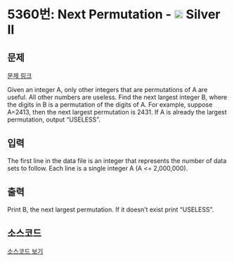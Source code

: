 # 5360번: Next Permutation - <img src="https://static.solved.ac/tier_small/9.svg" style="height:20px" /> Silver II

<!-- performance -->

<!-- 문제 제출 후 깃허브에 푸시를 했을 때 제출한 코드의 성능이 입력될 공간입니다.-->

<!-- end -->

## 문제

[문제 링크](https://boj.kr/5360)


<p>Given an integer A, only other integers that are permutations of A are useful. All other numbers are useless. Find the next largest integer B, where the digits in B is a permutation of the digits of A. For example, suppose A=2413, then the next largest permutation is 2431. If A is already the largest permutation, output “USELESS”.</p>



## 입력


<p>The first line in the data file is an integer that represents the number of data sets to follow. Each line is a single integer A (A &lt;= 2,000,000).</p>



## 출력


<p>Print B, the next largest permutation. If it doesn’t exist print “USELESS”.</p>



## 소스코드

[소스코드 보기](Next%20Permutation.py)